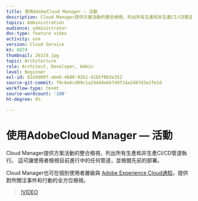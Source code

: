 ```yaml
---
title: 使用AdobeCloud Manager — 活動
description: Cloud Manager提供方案活動的整合檢視，列出所有生產和非生產CI/CD管道執行。 這可讓使用者檢視目前進行中的任何管道，並檢閱先前的部署。
topics: Administration
audience: administrator
doc-type: feature video
activity: use
version: Cloud Service
kt: 6874
thumbnail: 26319.jpg
topic: Architecture
role: Architect, Developer, Admin
level: Beginner
exl-id: 82a9d00f-abe6-4600-92b1-41b5f0b5e352
source-git-commit: f0c6e6cd09c1a2944de667d9f14a2d87d3e2fe1d
workflow-type: tm+mt
source-wordcount: '108'
ht-degree: 0%

---
```


# 使用AdobeCloud Manager — 活動

Cloud Manager提供方案活動的整合檢視，列出所有生產和非生產CI/CD管道執行。 這可讓使用者檢視目前進行中的任何管道，並檢閱先前的部署。

Cloud Manager也可在個別使用者層級與 [Adobe Experience Cloud通知](https://experienceleague.adobe.com/docs/experience-manager-cloud-manager/using/how-to-use/notifications.html)，提供對所關注事件和行動的全方位檢視。

>[!VIDEO](https://video.tv.adobe.com/v/26319/?quality=12&learn=on)
